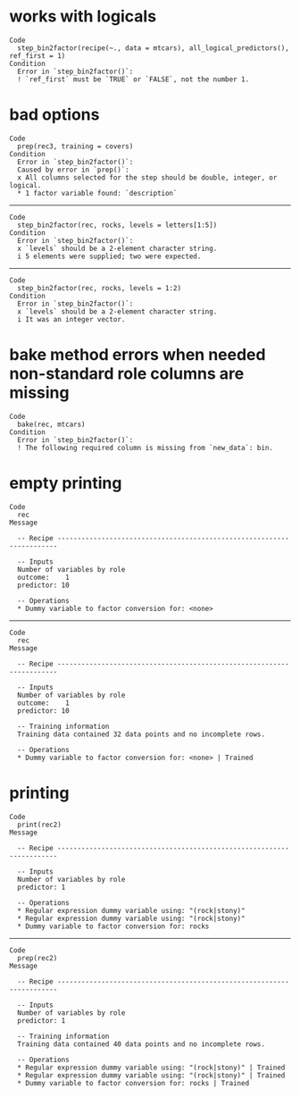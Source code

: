 # works with logicals

    Code
      step_bin2factor(recipe(~., data = mtcars), all_logical_predictors(), ref_first = 1)
    Condition
      Error in `step_bin2factor()`:
      ! `ref_first` must be `TRUE` or `FALSE`, not the number 1.

# bad options

    Code
      prep(rec3, training = covers)
    Condition
      Error in `step_bin2factor()`:
      Caused by error in `prep()`:
      x All columns selected for the step should be double, integer, or logical.
      * 1 factor variable found: `description`

---

    Code
      step_bin2factor(rec, rocks, levels = letters[1:5])
    Condition
      Error in `step_bin2factor()`:
      x `levels` should be a 2-element character string.
      i 5 elements were supplied; two were expected.

---

    Code
      step_bin2factor(rec, rocks, levels = 1:2)
    Condition
      Error in `step_bin2factor()`:
      x `levels` should be a 2-element character string.
      i It was an integer vector.

# bake method errors when needed non-standard role columns are missing

    Code
      bake(rec, mtcars)
    Condition
      Error in `step_bin2factor()`:
      ! The following required column is missing from `new_data`: bin.

# empty printing

    Code
      rec
    Message
      
      -- Recipe ----------------------------------------------------------------------
      
      -- Inputs 
      Number of variables by role
      outcome:    1
      predictor: 10
      
      -- Operations 
      * Dummy variable to factor conversion for: <none>

---

    Code
      rec
    Message
      
      -- Recipe ----------------------------------------------------------------------
      
      -- Inputs 
      Number of variables by role
      outcome:    1
      predictor: 10
      
      -- Training information 
      Training data contained 32 data points and no incomplete rows.
      
      -- Operations 
      * Dummy variable to factor conversion for: <none> | Trained

# printing

    Code
      print(rec2)
    Message
      
      -- Recipe ----------------------------------------------------------------------
      
      -- Inputs 
      Number of variables by role
      predictor: 1
      
      -- Operations 
      * Regular expression dummy variable using: "(rock|stony)"
      * Regular expression dummy variable using: "(rock|stony)"
      * Dummy variable to factor conversion for: rocks

---

    Code
      prep(rec2)
    Message
      
      -- Recipe ----------------------------------------------------------------------
      
      -- Inputs 
      Number of variables by role
      predictor: 1
      
      -- Training information 
      Training data contained 40 data points and no incomplete rows.
      
      -- Operations 
      * Regular expression dummy variable using: "(rock|stony)" | Trained
      * Regular expression dummy variable using: "(rock|stony)" | Trained
      * Dummy variable to factor conversion for: rocks | Trained

